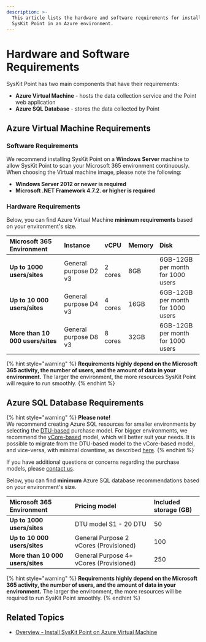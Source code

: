 ```yaml
---
description: >-
  This article lists the hardware and software requirements for installing
  SysKit Point in an Azure environment.
---
```


# Hardware and Software Requirements

SysKit Point has two main components that have their requirements:

* **Azure Virtual Machine** - hosts the data collection service and the Point web application
* **Azure SQL Database** - stores the data collected by Point

## Azure Virtual Machine Requirements

### Software Requirements

We recommend installing SysKit Point on a **Windows Server** machine to allow SysKit Point to scan your Microsoft 365 environment continuously. When choosing the Virtual machine image, please note the following:

* **Windows Server 2012 or newer is required** 
* **Microsoft .NET Framework 4.7.2. or higher is required**

### Hardware Requirements

Below, you can find Azure Virtual Machine **minimum requirements** based on your environment's size.

| Microsoft 365 Environment | Instance | vCPU | Memory | Disk |
| :--- | :--- | :--- | :--- | :--- |
| **Up to 1000 users/sites** | General purpose D2 v3 | 2 cores | 8GB | 6GB-12GB per month for 1000 users |
| **Up to 10 000 users/sites** | General purpose D4 v3 | 4 cores | 16GB | 6GB-12GB per month for 1000 users |
| **More than 10 000 users/sites** | General purpose D8 v3 | 8 cores | 32GB | 6GB-12GB per month for 1000 users |

{% hint style="warning" %}
**Requirements highly depend on the Microsoft 365 activity, the number of users, and the amount of data in your environment.** The larger the environment, the more resources SysKit Point will require to run smoothly.
{% endhint %}

## Azure SQL Database Requirements

{% hint style="warning" %}
**Please note!**  
We recommend creating Azure SQL resources for smaller environments by selecting the [DTU-based](https://docs.microsoft.com/en-us/azure/azure-sql/database/service-tiers-dtu) purchase model. For bigger environments, we recommend the [vCore-based](https://docs.microsoft.com/en-us/azure/azure-sql/database/service-tiers-vcore?tabs=azure-portal) model, which will better suit your needs. It is possible to migrate from the DTU-based model to the vCore-based model, and vice-versa, with minimal downtime, as described [here](https://docs.microsoft.com/en-us/azure/azure-sql/database/migrate-dtu-to-vcore#migrate-a-database).
{% endhint %}

If you have additional questions or concerns regarding the purchase models, please [contact us](https://www.syskit.com/contact-us/).

Below, you can find **minimum** Azure SQL database recommendations based on your environment's size.

| Microsoft 365 Environment | Pricing model | Included storage \(GB\) |
| :--- | :--- | :--- |
| **Up to 1000 users/sites** | DTU model S1 - 20 DTU | 50 |
| **Up to 10 000 users/sites** | General Purpose 2 vCores \(Provisioned\) | 100 |
| **More than 10 000 users/sites** | General Purpose 4+ vCores \(Provisioned\) | 250 |

{% hint style="warning" %}
**Requirements highly depend on the Microsoft 365 activity, the number of users, and the amount of data in your environment.** The larger the environment, the more resources will be required to run SysKit Point smoothly.
{% endhint %}

## Related Topics

* [Overview - Install SysKit Point on Azure Virtual Machine](overview.md) 

